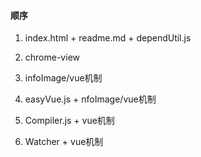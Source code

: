 #### 顺序 

1. index.html  + readme.md + dependUtil.js 

2. chrome-view

3. infoImage/vue机制

4. easyVue.js + nfoImage/vue机制

5. Compiler.js + vue机制

6. Watcher + vue机制